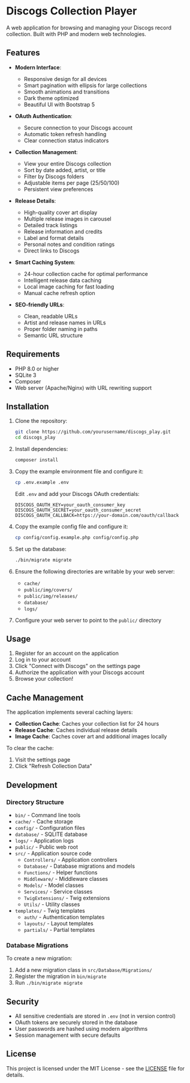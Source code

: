 # Discogs Collection Player

A web application for browsing and managing your Discogs record collection. Built with PHP and modern web technologies.

## Features

- **Modern Interface**:
  - Responsive design for all devices
  - Smart pagination with ellipsis for large collections
  - Smooth animations and transitions
  - Dark theme optimized
  - Beautiful UI with Bootstrap 5

- **OAuth Authentication**:
  - Secure connection to your Discogs account
  - Automatic token refresh handling
  - Clear connection status indicators

- **Collection Management**:
  - View your entire Discogs collection
  - Sort by date added, artist, or title
  - Filter by Discogs folders
  - Adjustable items per page (25/50/100)
  - Persistent view preferences

- **Release Details**:
  - High-quality cover art display
  - Multiple release images in carousel
  - Detailed track listings
  - Release information and credits
  - Label and format details
  - Personal notes and condition ratings
  - Direct links to Discogs

- **Smart Caching System**:
  - 24-hour collection cache for optimal performance
  - Intelligent release data caching
  - Local image caching for fast loading
  - Manual cache refresh option

- **SEO-friendly URLs**:
  - Clean, readable URLs
  - Artist and release names in URLs
  - Proper folder naming in paths
  - Semantic URL structure

## Requirements

- PHP 8.0 or higher
- SQLite 3
- Composer
- Web server (Apache/Nginx) with URL rewriting support

## Installation

1. Clone the repository:
   ```bash
   git clone https://github.com/yourusername/discogs_play.git
   cd discogs_play
   ```

2. Install dependencies:
   ```bash
   composer install
   ```

3. Copy the example environment file and configure it:
   ```bash
   cp .env.example .env
   ```
   Edit `.env` and add your Discogs OAuth credentials:
   ```
   DISCOGS_OAUTH_KEY=your_oauth_consumer_key
   DISCOGS_OAUTH_SECRET=your_oauth_consumer_secret
   DISCOGS_OAUTH_CALLBACK=https://your-domain.com/oauth/callback
   ```

4. Copy the example config file and configure it:
   ```bash
   cp config/config.example.php config/config.php
   ```

5. Set up the database:
   ```bash
   ./bin/migrate migrate
   ```

6. Ensure the following directories are writable by your web server:
   - `cache/`
   - `public/img/covers/`
   - `public/img/releases/`
   - `database/`
   - `logs/`

7. Configure your web server to point to the `public/` directory

## Usage

1. Register for an account on the application
2. Log in to your account
3. Click "Connect with Discogs" on the settings page
4. Authorize the application with your Discogs account
5. Browse your collection!

## Cache Management

The application implements several caching layers:

- **Collection Cache**: Caches your collection list for 24 hours
- **Release Cache**: Caches individual release details
- **Image Cache**: Caches cover art and additional images locally

To clear the cache:
1. Visit the settings page
2. Click "Refresh Collection Data"

## Development

### Directory Structure

- `bin/` - Command line tools
- `cache/` - Cache storage
- `config/` - Configuration files
- `database/` - SQLITE database
- `logs/` - Application logs
- `public/` - Public web root
- `src/` - Application source code
  - `Controllers/` - Application controllers
  - `Database/` - Database migrations and models
  - `Functions/` - Helper functions
  - `Middleware/` - Middleware classes
  - `Models/` - Model classes
  - `Services/` - Service classes
  - `TwigExtensions/` - Twig extensions
  - `Utils/` - Utility classes
- `templates/` - Twig templates
  - `auth/` - Authentication templates
  - `layouts/` - Layout templates
  - `partials/` - Partial templates

### Database Migrations

To create a new migration:
1. Add a new migration class in `src/Database/Migrations/`
2. Register the migration in `bin/migrate`
3. Run `./bin/migrate migrate`

## Security

- All sensitive credentials are stored in `.env` (not in version control)
- OAuth tokens are securely stored in the database
- User passwords are hashed using modern algorithms
- Session management with secure defaults

## License

This project is licensed under the MIT License - see the [LICENSE](LICENSE) file for details.
